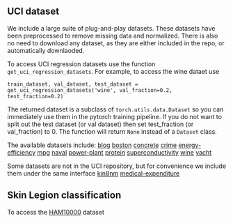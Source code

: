 ## UCI dataset

We include a large suite of plug-and-play datasets. These datasets have been preprocessed to remove missing data and normalized. There is also no need to download any dataset, as they are either included in the repo, or automatically downlaoded. 

To access UCI regression datasets use the function `get_uci_regression_datasets`. For example, to access the wine dataet use 

`train_dataset, val_dataset, test_dataset = get_uci_regression_datasets('wine', val_fraction=0.2, test_fraction=0.2)`

The returned dataset is a subclass of `torch.utils.data.Dataset` so you can immediately use them in the pytorch training pipeline. If you do not want to split out the test dataset (or val dataset) then set test_fraction (or val_fraction) to 0. The function will return ``None`` instead of a `Dataset` class. 

The available datasets include: 
[blog](https://archive.ics.uci.edu/ml/datasets/BlogFeedback)
[boston](https://www.kaggle.com/heptapod/uci-ml-datasets) 
[concrete](https://archive.ics.uci.edu/ml/datasets/concrete+compressive+strength)
[crime](http://archive.ics.uci.edu/ml/datasets/communities+and+crime)
[energy-efficiency](https://archive.ics.uci.edu/ml/datasets/energy+efficiency)
[mpg](https://archive.ics.uci.edu/ml/datasets/auto+mpg)
[naval](https://archive.ics.uci.edu/ml/datasets/Condition+Based+Maintenance+of+Naval+Propulsion+Plants)
[power-plant](https://archive.ics.uci.edu/ml/datasets/Combined+Cycle+Power+Plant) 
[protein](https://archive.ics.uci.edu/ml/datasets/Physicochemical+Properties+of+Protein+Tertiary+Structure)
[superconductivity](https://archive.ics.uci.edu/ml/datasets/superconductivty+data)
[wine](https://archive.ics.uci.edu/ml/datasets/wine+quality)
[yacht](https://archive.ics.uci.edu/ml/datasets/yacht+hydrodynamics)

Some datasets are not in the UCI repository, but for convenience we include them under the same interface
[kin8nm](https://www.openml.org/d/189) 
[medical-expenditure](https://meps.ahrq.gov/data_stats/download_data_files.jsp)


## Skin Legion classification 

To access the [HAM10000](https://www.nature.com/articles/sdata2018161) dataset 